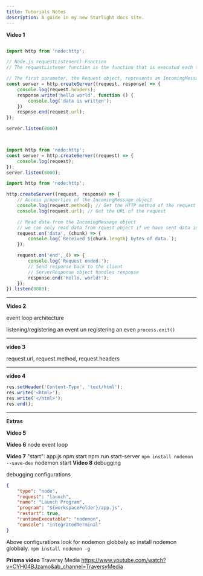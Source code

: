 ```yaml
---
title: Tutorials Notes
description: A guide in my new Starlight docs site.
---
```


**Video 1**
```js

import http from 'node:http';

// Node.js requestListener() Function
// The requestListener function is the function that is executed each time the server gets a request:

// The first parameter, the Request object, represents an IncomingMessage object.
const server = http.createServer((request, response) => {
    console.log(request.headers);
    response.write('hello world', function () {
        console.log('data is written');
    })
    respnse.end(request.url);
});

server.listen(8000)


```


```js


import http from 'node:http';
const server = http.createServer((request) => {
    console.log(request);
});
server.listen(8000);

```



```js
import http from 'node:http';

http.createServer((request, response) => {
    // Access properties of the IncomingMessage object
    console.log(request.method); // Get the HTTP method of the request
    console.log(request.url); // Get the URL of the request

    // Read data from the IncomingMessage object
    // we can only read data from rquest object if we have sent data in request.. to send data in request use 'insomnia' or postman then you will be able to see the received bytes in console
    request.on('data', (chunk) => {
        console.log(`Received ${chunk.length} bytes of data.`);
    });

    request.on('end', () => {
        console.log('Request ended.');
        // Send response back to the client
        // ServerResponse object handles response
        response.end('Hello, world!');
    });
}).listen(8080);

```

---

**Video 2**

event loop architecture

listening/registering an event
un registering an even
`process.exit()`

---

**video 3**

request.url, request.method, request.headers

---

**video 4**


```js
res.setHeader('Content-Type', 'text/html');
res.write('<html>');
res.write('</html>');
res.end();
```
---

**Extras**



**Video 5**

**Video 6**
node event loop

**Video 7**
"start": app.js
npm start
npm run start-server
`npm install nodemon --save-dev`
nodemon start
**Video 8**
debugging

debugging configurations

```json
{
    "type": "node",
    "request": "launch",
    "name": "Launch Program",
    "program": "${workspaceFolder}/app.js",
    "restart": true,
    "runtimeExecutable": "nodemon",
    "console": "integratedTerminal"
}
```

Above configurations look for nodemon globbaly so install 
nodemon globbaly.
`npm install nodemon -g`


**Prisma video**
Traversy Media
https://www.youtube.com/watch?v=CYH04BJzamo&ab_channel=TraversyMedia
